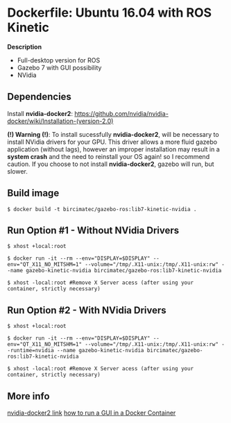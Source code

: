 # Dockerfile: Ubuntu 16.04 with ROS Kinetic
**Description**
- Full-desktop version for ROS
- Gazebo 7 with GUI possibility
- NVidia

## Dependencies

Install **nvidia-docker2**: https://github.com/nvidia/nvidia-docker/wiki/Installation-(version-2.0)

**(!) Warning (!)**: To install sucessfully **nvidia-docker2**, will be necessary to install NVidia drivers for your GPU. This driver allows a more fluid gazebo application (without lags), however an improper installation may result in a **system crash** and the need to reinstall your OS again! so I recommend caution. If you choose to not install **nvidia-docker2**, gazebo will run, but slower.

## Build image

``
$ docker build -t bircimatec/gazebo-ros:lib7-kinetic-nvidia .
``

## Run Option #1 - Without NVidia Drivers
``
$ xhost +local:root
``

``
$ docker run -it --rm --env="DISPLAY=$DISPLAY" --env="QT_X11_NO_MITSHM=1" --volume="/tmp/.X11-unix:/tmp/.X11-unix:rw" --name gazebo-kinetic-nvidia bircimatec/gazebo-ros:lib7-kinetic-nvidia
``

``
$ xhost -local:root #Remove X Server acess (after using your container, strictly necessary)
``

## Run Option #2 - With NVidia Drivers
``
$ xhost +local:root
``

``
$ docker run -it --rm --env="DISPLAY=$DISPLAY" --env="QT_X11_NO_MITSHM=1" --volume="/tmp/.X11-unix:/tmp/.X11-unix:rw" --runtime=nvidia --name gazebo-kinetic-nvidia bircimatec/gazebo-ros:lib7-kinetic-nvidia
``

``
$ xhost -local:root #Remove X Server acess (after using your container, strictly necessary)
``
## More info

[nvidia-docker2 link](http://wiki.ros.org/docker/Tutorials/Hardware%20Acceleration#nvidia-docker2)
[how to run a GUI in a Docker Container](http://wiki.ros.org/docker/Tutorials/GUI)
